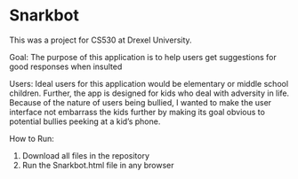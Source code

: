 # Snarkbot
This was a project for CS530 at Drexel University.

Goal: The purpose of this application is to help users get suggestions for good responses when insulted

Users: Ideal users for this application would be elementary or middle school children. Further, the app is designed for kids who deal with adversity in life. Because of the nature of users being bullied, I wanted to make the user interface not embarrass the kids further by making its goal obvious to potential bullies peeking at a kid’s phone.

How to Run: 
1. Download all files in the repository
2. Run the Snarkbot.html file in any browser
